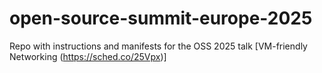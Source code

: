 # open-source-summit-europe-2025
Repo with instructions and manifests for the OSS 2025 talk [VM-friendly Networking (https://sched.co/25Vpx)]

